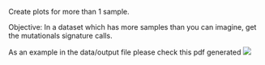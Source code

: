 Create plots for more than 1 sample.

Objective:
In a dataset which has more samples than you can imagine, get the mutationals signature calls.


As an example in the data/output file please check this pdf generated 
![](data/output/)
